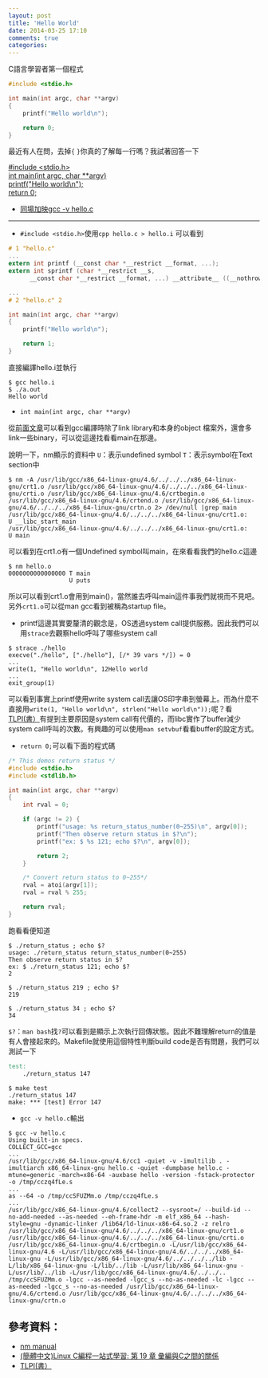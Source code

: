 ```yaml
---
layout: post
title: 'Hello World'
date: 2014-03-25 17:10
comments: true
categories: 
---
```

C語言學習者第一個程式

```c hello.c
#include <stdio.h>

int main(int argc, char **argv)
{
    printf("Hello world\n");

    return 0;
}
```

最近有人在問，去掉`{` `}`你真的了解每一行嗎？我試著回答一下

[#include <stdio.h\>](#inc)<br>
[int main(int argc, char **argv)](#entr)<br>
[    printf("Hello world\n");](#printf)<br>
[    return 0;](#ret_st)<br>

* [同場加映gcc -v hello.c](#gcc-v)

---
<a name="inc"></a>

* `#include <stdio.h>`使用`cpp hello.c > hello.i` 可以看到

```c hello.i
# 1 "hello.c"
...
extern int printf (__const char *__restrict __format, ...);
extern int sprintf (char *__restrict __s,
      __const char *__restrict __format, ...) __attribute__ ((__nothrow__));

...
# 2 "hello.c" 2

int main(int argc, char **argv)
{
    printf("Hello world\n");

    return 1;
}

```

直接編譯hello.i並執行

```text 
$ gcc hello.i
$ ./a.out 
Hello world

```
<a name="entr"> </a>
* `int main(int argc, char **argv)`

從[前面文章](http://wen00072-blog.logdown.com/posts/188339-study-on-the-gnu-ld)可以看到gcc編譯時除了link library和本身的object 檔案外，還會多link一些binary，可以從這邊找看看main在那邊。

說明一下，nm顯示的資料中
`U`：表示undefined symbol
`T`：表示symbol在Text section中

```text 尋找main
$ nm -A /usr/lib/gcc/x86_64-linux-gnu/4.6/../../../x86_64-linux-gnu/crt1.o /usr/lib/gcc/x86_64-linux-gnu/4.6/../../../x86_64-linux-gnu/crti.o /usr/lib/gcc/x86_64-linux-gnu/4.6/crtbegin.o /usr/lib/gcc/x86_64-linux-gnu/4.6/crtend.o /usr/lib/gcc/x86_64-linux-gnu/4.6/../../../x86_64-linux-gnu/crtn.o 2> /dev/null |grep main 
/usr/lib/gcc/x86_64-linux-gnu/4.6/../../../x86_64-linux-gnu/crt1.o:                 U __libc_start_main
/usr/lib/gcc/x86_64-linux-gnu/4.6/../../../x86_64-linux-gnu/crt1.o:                 U main
```

可以看到在crt1.o有一個Undefined symbol叫main，在來看看我們的hello.c這邊
```text main和hello.c
$ nm hello.o 
0000000000000000 T main
                 U puts
```

所以可以看到crt1.o會用到main()，當然誰去呼叫main這件事我們就視而不見吧。
另外`crt1.o`可以從man gcc看到被稱為startup file。

<a name="printf"> </a>

* printf這邊其實要釐清的觀念是，OS透過system call提供服務。因此我們可以用`strace`去觀察hello呼叫了哪些system call
```text strace畫面
$ strace ./hello
execve("./hello", ["./hello"], [/* 39 vars */]) = 0
...
write(1, "Hello world\n", 12Hello world
...
exit_group(1)  
```
可以看到事實上printf使用write system call去讓OS印字串到螢幕上。而為什麼不直接用`write(1, "Hello world\n", strlen("Hello world\n"));`呢？看[TLPI(書）](http://man7.org/tlpi/)有提到主要原因是system call有代價的，而libc實作了buffer減少system call呼叫的次數。有興趣的可以使用`man setvbuf`看看buffer的設定方式。

<a name="ret_st"> </a>

* `return 0;`可以看下面的程式碼

```c return_status.c
/* This demos return status */
#include <stdio.h>
#include <stdlib.h>

int main(int argc, char **argv)
{
    int rval = 0;

    if (argc != 2) {
        printf("usage: %s return_status_number(0~255)\n", argv[0]);
        printf("Then observe return status in $?\n");
        printf("ex: $ %s 121; echo $?\n", argv[0]);

        return 2;
    }

    /* Convert return status to 0~255*/
    rval = atoi(argv[1]);
    rval = rval % 255;

    return rval;
}
```

跑看看便知道
```text return_status
$ ./return_status ; echo $?
usage: ./return_status return_status_number(0~255)
Then observe return status in $?
ex: $ ./return_status 121; echo $?
2

$ ./return_status 219 ; echo $?
219

$ ./return_status 34 ; echo $?
34
```

`$?`：`man bash`找`?`可以看到是顯示上次執行回傳狀態。因此不難理解return的值是有人會接起來的。Makefile就使用這個特性判斷build code是否有問題，我們可以測試一下

```makefile Makefile
test:
	./return_status 147
```

```text Makefile執行結果
$ make test
./return_status 147
make: *** [test] Error 147
```
<a name="gcc-v"></a>
* `gcc -v hello.c`輸出

```text gcc -v hello.c 輸出節錄
$ gcc -v hello.c 
Using built-in specs.
COLLECT_GCC=gcc
...
/usr/lib/gcc/x86_64-linux-gnu/4.6/cc1 -quiet -v -imultilib . -imultiarch x86_64-linux-gnu hello.c -quiet -dumpbase hello.c -mtune=generic -march=x86-64 -auxbase hello -version -fstack-protector -o /tmp/cczq4fLe.s
...
as --64 -o /tmp/ccSFUZMm.o /tmp/cczq4fLe.s
...
/usr/lib/gcc/x86_64-linux-gnu/4.6/collect2 --sysroot=/ --build-id --no-add-needed --as-needed --eh-frame-hdr -m elf_x86_64 --hash-style=gnu -dynamic-linker /lib64/ld-linux-x86-64.so.2 -z relro /usr/lib/gcc/x86_64-linux-gnu/4.6/../../../x86_64-linux-gnu/crt1.o /usr/lib/gcc/x86_64-linux-gnu/4.6/../../../x86_64-linux-gnu/crti.o /usr/lib/gcc/x86_64-linux-gnu/4.6/crtbegin.o -L/usr/lib/gcc/x86_64-linux-gnu/4.6 -L/usr/lib/gcc/x86_64-linux-gnu/4.6/../../../x86_64-linux-gnu -L/usr/lib/gcc/x86_64-linux-gnu/4.6/../../../../lib -L/lib/x86_64-linux-gnu -L/lib/../lib -L/usr/lib/x86_64-linux-gnu -L/usr/lib/../lib -L/usr/lib/gcc/x86_64-linux-gnu/4.6/../../.. /tmp/ccSFUZMm.o -lgcc --as-needed -lgcc_s --no-as-needed -lc -lgcc --as-needed -lgcc_s --no-as-needed /usr/lib/gcc/x86_64-linux-gnu/4.6/crtend.o /usr/lib/gcc/x86_64-linux-gnu/4.6/../../../x86_64-linux-gnu/crtn.o

```

## 參考資料：
* [nm manual](https://sourceware.org/binutils/docs/binutils/nm.html)
* [(簡體中文)Linux C編程一站式學習: 第 19 章 彙編與C之間的關係](http://learn.akae.cn/media/ch19s02.html)
* [TLPI(書）](http://man7.org/tlpi/)
